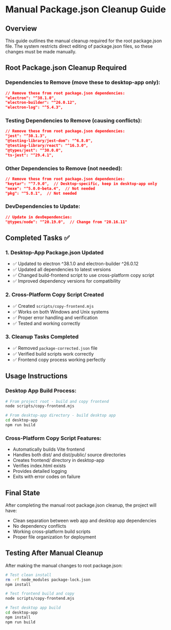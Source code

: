 # Manual Package.json Cleanup Guide

## Overview
This guide outlines the manual cleanup required for the root package.json file. The system restricts direct editing of package.json files, so these changes must be made manually.

## Root Package.json Cleanup Required

### Dependencies to Remove (move these to desktop-app only):
```json
// Remove these from root package.json dependencies:
"electron": "^38.1.0",
"electron-builder": "^26.0.12", 
"electron-log": "^5.4.3",
```

### Testing Dependencies to Remove (causing conflicts):
```json
// Remove these from root package.json dependencies:
"jest": "^30.1.3",
"@testing-library/jest-dom": "^6.8.0",
"@testing-library/react": "^16.3.0", 
"@types/jest": "^30.0.0",
"ts-jest": "^29.4.1",
```

### Other Dependencies to Remove (not needed):
```json
// Remove these from root package.json dependencies:
"keytar": "^7.9.0",  // Desktop-specific, keep in desktop-app only
"nexe": "^5.0.0-beta.4",  // Not needed
"pkg": "^5.8.1",  // Not needed
```

### DevDependencies to Update:
```json
// Update in devDependencies:
"@types/node": "^20.19.0",  // Change from "20.16.11"
```

## Completed Tasks ✅

### 1. Desktop-App Package.json Updated
- ✅ Updated to electron ^38.1.0 and electron-builder ^26.0.12
- ✅ Updated all dependencies to latest versions
- ✅ Changed build-frontend script to use cross-platform copy script
- ✅ Improved dependency versions for compatibility

### 2. Cross-Platform Copy Script Created
- ✅ Created `scripts/copy-frontend.mjs` 
- ✅ Works on both Windows and Unix systems
- ✅ Proper error handling and verification
- ✅ Tested and working correctly

### 3. Cleanup Tasks Completed  
- ✅ Removed `package-corrected.json` file
- ✅ Verified build scripts work correctly
- ✅ Frontend copy process working perfectly

## Usage Instructions

### Desktop App Build Process:
```bash
# From project root - build and copy frontend
node scripts/copy-frontend.mjs

# From desktop-app directory - build desktop app
cd desktop-app
npm run build
```

### Cross-Platform Copy Script Features:
- Automatically builds Vite frontend
- Handles both dist/ and dist/public/ source directories
- Creates frontend/ directory in desktop-app
- Verifies index.html exists
- Provides detailed logging
- Exits with error codes on failure

## Final State
After completing the manual root package.json cleanup, the project will have:
- Clean separation between web app and desktop app dependencies
- No dependency conflicts
- Working cross-platform build scripts
- Proper file organization for deployment

## Testing After Manual Cleanup
After making the manual changes to root package.json:
```bash
# Test clean install
rm -rf node_modules package-lock.json
npm install

# Test frontend build and copy
node scripts/copy-frontend.mjs

# Test desktop app build
cd desktop-app
npm install
npm run build
```